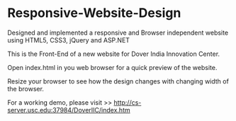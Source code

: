 # Responsive-Website-Design
Designed and implemented a responsive and Browser independent website using HTML5, CSS3, jQuery and ASP.NET

This is the Front-End of a new website for Dover India Innovation Center.

Open index.html in you web browser for a quick preview of the website.

Resize your browser to see how the design changes with changing width of the browser.

For a working demo, please visit >>  http://cs-server.usc.edu:37984/DoverIIC/index.htm
